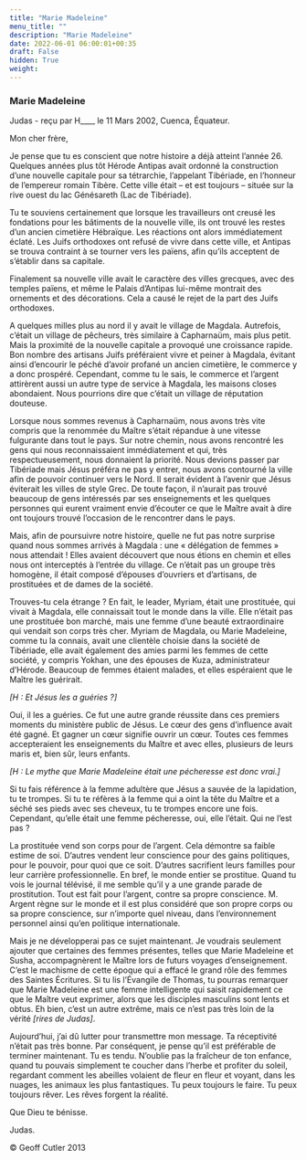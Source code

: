 ```yaml
---
title: "Marie Madeleine"
menu_title: ""
description: "Marie Madeleine"
date: 2022-06-01 06:00:01+00:35
draft: False
hidden: True
weight:
---
```

### Marie Madeleine

Judas - reçu par H____ le 11 Mars 2002, Cuenca, Équateur.

Mon cher frère,

Je pense que tu es conscient que notre histoire a déjà atteint l’année 26. Quelques années plus tôt Hérode Antipas avait ordonné la construction d’une nouvelle capitale pour sa tétrarchie, l’appelant Tibériade, en l’honneur de l’empereur romain Tibère. Cette ville était – et est toujours – située sur la rive ouest du lac Génésareth (Lac de Tibériade).

Tu te souviens certainement que lorsque les travailleurs ont creusé les fondations pour les bâtiments de la nouvelle ville, ils ont trouvé les restes d’un ancien cimetière Hébraïque. Les réactions ont alors immédiatement éclaté.  Les Juifs orthodoxes ont refusé de vivre dans cette ville, et Antipas se trouva contraint à se tourner vers les païens, afin qu’ils acceptent de s’établir dans sa capitale.

Finalement sa nouvelle ville avait le caractère des villes grecques, avec des temples païens, et même le Palais d’Antipas lui-même montrait des ornements et des décorations. Cela a causé le rejet de la part des Juifs orthodoxes.

A quelques milles plus au nord il y avait le village de Magdala. Autrefois, c’était un village de pêcheurs, très similaire à Capharnaüm, mais plus petit. Mais la proximité de la nouvelle capitale a provoqué une croissance rapide. Bon nombre des artisans Juifs préféraient vivre et peiner à Magdala, évitant ainsi d’encourir le péché d’avoir profané un ancien cimetière, le commerce y a donc prospéré. Cependant, comme tu le sais, le commerce et l’argent attirèrent aussi un autre type de service à Magdala, les maisons closes abondaient. Nous pourrions dire que c’était un village de réputation douteuse.

Lorsque nous sommes revenus à Capharnaüm, nous avons très vite compris que la renommée du Maître s’était répandue à une vitesse fulgurante dans tout le pays. Sur notre chemin, nous avons rencontré les gens qui nous reconnaissaient immédiatement et qui, très respectueusement, nous donnaient la priorité. Nous devions passer par Tibériade mais Jésus préféra ne pas y entrer, nous avons contourné la ville afin de pouvoir continuer vers le Nord. Il serait évident à l’avenir que Jésus éviterait les villes de style Grec. De toute façon, il n’aurait pas trouvé beaucoup de gens intéressés par ses enseignements et les quelques personnes qui eurent vraiment envie d’écouter ce que le Maître avait à dire ont toujours trouvé l’occasion de le rencontrer dans le pays.

Mais, afin de poursuivre notre histoire, quelle ne fut pas notre surprise quand nous sommes arrivés à Magdala : une « délégation de femmes »  nous attendait ! Elles avaient découvert que nous étions en chemin et elles nous ont interceptés à l’entrée du village. Ce n’était pas un groupe très homogène, il était composé d’épouses d’ouvriers et d’artisans, de prostituées et de dames de la société.

Trouves-tu cela étrange ? En fait, le leader, Myriam, était une prostituée, qui vivait à Magdala, elle connaissait tout le monde dans la ville. Elle n’était pas une prostituée bon marché, mais une femme d’une beauté extraordinaire qui vendait son corps très cher. Myriam de Magdala, ou Marie Madeleine, comme tu la connais, avait une clientèle choisie dans la société de Tibériade, elle avait également des amies parmi les femmes de cette société, y compris Yokhan, une des épouses de Kuza, administrateur d’Hérode. Beaucoup de femmes étaient malades, et elles espéraient que le Maître les guérirait.

*[H : Et Jésus les a guéries ?]*

Oui, il les a guéries. Ce fut une autre grande réussite dans ces premiers moments du ministère public de Jésus. Le cœur des gens d’influence avait été gagné. Et gagner un cœur signifie ouvrir un cœur. Toutes ces femmes accepteraient les enseignements du Maître et avec elles, plusieurs de leurs maris et, bien sûr, leurs enfants.

*[H : Le mythe que Marie Madeleine était une pécheresse est donc vrai.]*

Si tu fais référence à la femme adultère que Jésus a sauvée de la lapidation, tu te trompes. Si tu te réfères à la femme qui a oint la tête du Maître et a séché ses pieds avec ses cheveux, tu te trompes encore une fois. Cependant, qu’elle était une femme pécheresse, oui, elle l’était. Qui ne l’est pas ?

La prostituée vend son corps pour de l’argent. Cela démontre sa faible estime de soi. D’autres vendent leur conscience pour des gains politiques, pour le pouvoir, pour quoi que ce soit. D’autres sacrifient leurs familles pour leur carrière professionnelle. En bref, le monde entier se prostitue. Quand tu vois le journal télévisé, il me semble qu’il y a une grande parade de prostitution. Tout est fait pour l’argent, contre sa propre conscience. M. Argent règne sur le monde et il est plus considéré que son propre corps ou sa propre conscience, sur n’importe quel niveau, dans l’environnement personnel ainsi qu’en politique internationale.

Mais je ne développerai pas ce sujet maintenant. Je voudrais seulement ajouter que certaines des femmes présentes, telles que Marie Madeleine et Susha, accompagnèrent le Maître lors de futurs voyages d’enseignement. C’est le machisme de cette époque qui a effacé le grand rôle des femmes des Saintes Écritures. Si tu lis l’Évangile de Thomas, tu pourras remarquer que Marie Madeleine est une femme intelligente qui saisit rapidement ce que le Maître veut exprimer, alors que les disciples masculins sont lents et obtus. Eh bien, c’est un autre extrême, mais ce n’est pas très loin de la vérité *[rires de Judas]*.

Aujourd’hui, j’ai dû lutter pour transmettre mon message. Ta réceptivité n’était pas très bonne. Par conséquent, je pense qu’il est préférable de terminer maintenant. Tu es tendu. N’oublie pas la fraîcheur de ton enfance, quand tu pouvais simplement te coucher dans l’herbe et profiter du soleil, regardant comment les abeilles volaient de fleur en fleur et voyant, dans les nuages, les animaux les plus fantastiques. Tu peux toujours le faire. Tu peux toujours rêver. Les rêves forgent la réalité.

Que Dieu te bénisse.

Judas.

© Geoff Cutler 2013
